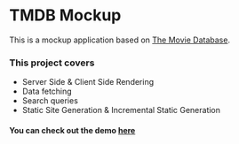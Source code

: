 <h1>TMDB Mockup</h1>

This is a mockup application based on <a href="https://www.themoviedb.org/" target="_blank" rel="noreferrer">The Movie Database</a>.
<h3>This project covers</h3>
<ul>
<li>Server Side & Client Side Rendering</li>
<li>Data fetching</li>
<li>Search queries</li>
<li>Static Site Generation & Incremental Static Generation</li>
</ul>

<h4>You can check out the demo <a href="https://ntmdb-nu.vercel.app/">here</a></h4>

